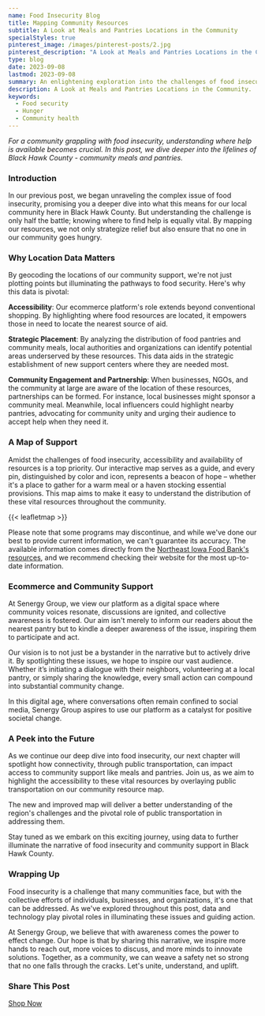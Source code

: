 ```yaml
---
name: Food Insecurity Blog
title: Mapping Community Resources
subtitle: A Look at Meals and Pantries Locations in the Community
specialStyles: true
pinterest_image: /images/pinterest-posts/2.jpg
pinterest_description: "A Look at Meals and Pantries Locations in the Community"
type: blog
date: 2023-09-08
lastmod: 2023-09-08
summary: An enlightening exploration into the challenges of food insecurity faced by Black Hawk County residents, and the broader implications for community health.
description: A Look at Meals and Pantries Locations in the Community.
keywords:
  - Food security
  - Hunger
  - Community health
---
```


*For a community grappling with food insecurity, understanding where help is available becomes crucial. In this post, we dive deeper into the lifelines of Black Hawk County - community meals and pantries.*

### Introduction
In our previous post, we began unraveling the complex issue of food insecurity, promising you a deeper dive into what this means for our local community here in Black Hawk County. But understanding the challenge is only half the battle; knowing where to find help is equally vital. By mapping our resources, we not only strategize relief but also ensure that no one in our community goes hungry.

### Why Location Data Matters
By geocoding the locations of our community support, we're not just plotting points but illuminating the pathways to food security. Here's why this data is pivotal:

**Accessibility**: Our ecommerce platform's role extends beyond conventional shopping. By highlighting where food resources are located, it empowers those in need to locate the nearest source of aid. 

**Strategic Placement**: By analyzing the distribution of food pantries and community meals, local authorities and organizations can identify potential areas underserved by these resources. This data aids in the strategic establishment of new support centers where they are needed most.

**Community Engagement and Partnership**: When businesses, NGOs, and the community at large are aware of the location of these resources, partnerships can be formed. For instance, local businesses might sponsor a community meal. Meanwhile, local influencers could highlight nearby pantries, advocating for community unity and urging their audience to accept help when they need it.

### A Map of Support
Amidst the challenges of food insecurity, accessibility and availability of resources is a top priority. Our interactive map serves as a guide, and every pin, distinguished by color and icon, represents a beacon of hope – whether it's a place to gather for a warm meal or a haven stocking essential provisions. This map aims to make it easy to understand the distribution of these vital resources throughout the community.

{{< leafletmap >}}

Please note that some programs may discontinue, and while we've done our best to provide current information, we can't guarantee its accuracy. The available information comes directly from the [Northeast Iowa Food Bank's resources](https://www.neifb.org/find-help/services-in-your-area), and we recommend checking their website for the most up-to-date information.


### Ecommerce and Community Support
At Senergy Group, we view our platform as a digital space where community voices resonate, discussions are ignited, and collective awareness is fostered. Our aim isn't merely to inform our readers about the nearest pantry but to kindle a deeper awareness of the issue, inspiring them to participate and act.

Our vision is to not just be a bystander in the narrative but to actively drive it. By spotlighting these issues, we hope to inspire our vast audience. Whether it’s initiating a dialogue with their neighbors, volunteering at a local pantry, or simply sharing the knowledge, every small action can compound into substantial community change.

In this digital age, where conversations often remain confined to social media, Senergy Group aspires to use our platform as a catalyst for positive societal change.

### A Peek into the Future
As we continue our deep dive into food insecurity, our next chapter will spotlight how connectivity, through public transportation, can impact access to community support like meals and pantries. Join us, as we aim to highlight the accessibility to these vital resources by overlaying public transportation on our community resource map.

The new and improved map will deliver a better understanding of the region's challenges and the pivotal role of public transportation in addressing them.

Stay tuned as we embark on this exciting journey, using data to further illuminate the narrative of food insecurity and community support in Black Hawk County.

### Wrapping Up
Food insecurity is a challenge that many communities face, but with the collective efforts of individuals, businesses, and organizations, it's one that can be addressed. As we've explored throughout this post, data and technology play pivotal roles in illuminating these issues and guiding action.

At Senergy Group, we believe that with awareness comes the power to effect change. Our hope is that by sharing this narrative, we inspire more hands to reach out, more voices to discuss, and more minds to innovate solutions. Together, as a community, we can weave a safety net so strong that no one falls through the cracks. Let's unite, understand, and uplift.

### Share This Post

<a href="https://www.facebook.com/sharer/sharer.php?u=YOUR_POST_LINK" target="_blank" rel="noopener noreferrer" class="share-btn facebook"></a>
<a href="https://twitter.com/share?url=YOUR_POST_LINK&text=Check%20out%20this%20amazing%20post:" target="_blank" rel="noopener noreferrer" class="share-btn twitter"></a>
<a href="https://www.pinterest.com/pin/create/button/?url=YOUR_POST_LINK&media={{ .Params.pinterest_image }}&description={{ .Params.pinterest_description | urlize }}" target="_blank" rel="noopener noreferrer" class="share-btn pinterest"></a>
<a href="https://www.linkedin.com/shareArticle?mini=true&url=YOUR_POST_LINK" target="_blank" rel="noopener noreferrer" class="share-btn linkedin"></a>
<a href="https://reddit.com/submit?url=YOUR_POST_LINK&title={{ .Params.title | urlize }}" target="_blank" rel="noopener noreferrer" class="share-btn reddit"></a>

<div class="sticky-cta-container">
    <a href="/" class="sticky-cta">Shop Now</a>
</div>
